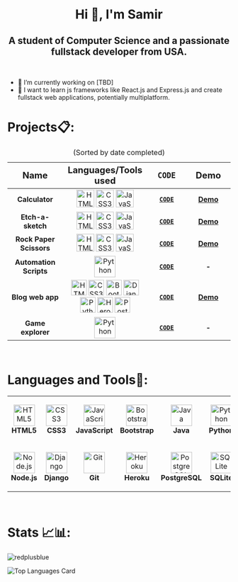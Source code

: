 <h1 align="center">Hi 👋, I'm Samir</h1>
<h2 align="center">A student of Computer Science and a passionate fullstack developer from USA.</h2>
<br>

- 🔭 I’m currently working on [TBD]
- 📖 I want to learn js frameworks like React.js and Express.js and create fullstack web applications, potentially multiplatform.


# Projects:clipboard:: 
<!-- Projects table -->
 <table>
    <caption>(Sorted by date completed)</caption>
    <colgroup>
      <col align="center" style="height: 100px; width: 200px;">
      <col align="center" style="height: 100px; width: 200px;">
      <col align="center" style="height: 100px; width: 200px;">
      <col align="center" style="height: 100px; width: 200px;">
    </colgroup>
    <thead>
      <th style="font-size: 20px;">Name</th>
      <th style="font-size: 20px;">Languages/Tools used</th>
      <th style="font-size: 20px;"><code>CODE</code></th>
      <th style="font-size: 20px;">Demo</th>
    </thead>
    <tbody>
      <tr>
        <td align="center"><b>Calculator</b></td>
        <td align=" center">
          <img title="HTML5" src="https://cdn.jsdelivr.net/gh/devicons/devicon/icons/html5/html5-plain.svg" width="40" height="40"
            alt="HTML5" />
          <img title="CSS3" src="https://cdn.jsdelivr.net/gh/devicons/devicon/icons/css3/css3-plain.svg" width="40" height="40"
            alt="CSS3" />
          <img title="JavaScript" src="https://cdn.jsdelivr.net/gh/devicons/devicon/icons/javascript/javascript-plain.svg" width="40"
            height="40" alt="JavaScript" />
        </td>
        <td align="center"><a href="https://github.com/redplusblue/calculator"><code><b>CODE</b></code></a></td>
        <td align="center"><a href="https://redplusblue.github.io/calculator/"><b>Demo</b></a></td>
      </tr>
      <tr>
        <td align="center"><b>Etch-a-sketch</b></td>
        <td align="center">
          <img title="HTML5" src="https://cdn.jsdelivr.net/gh/devicons/devicon/icons/html5/html5-plain.svg" width="40" height="40"
            alt="HTML5" />
          <img title="CSS3" src="https://cdn.jsdelivr.net/gh/devicons/devicon/icons/css3/css3-plain.svg" width="40" height="40"
            alt="CSS3" />
          <img title="JavaScript" src="https://cdn.jsdelivr.net/gh/devicons/devicon/icons/javascript/javascript-plain.svg" width="40"
            height="40" alt="JavaScript" />
        </td>
        <td align="center"><a href="https://github.com/redplusblue/Etch-A-Sketch"><code><b>CODE</b></code></a></td>
        <td align="center"><a href="https://redplusblue.github.io/Etch-A-Sketch/"><b>Demo</b></a></td>
      </tr>
      <tr>
        <td align="center"><b>Rock Paper Scissors</b></td>
        <td align="center">
          <img title="HTML5" src="https://cdn.jsdelivr.net/gh/devicons/devicon/icons/html5/html5-plain.svg" width="40" height="40"
            alt="HTML5" />
          <img title="CSS3" src="https://cdn.jsdelivr.net/gh/devicons/devicon/icons/css3/css3-plain.svg" width="40" height="40"
            alt="CSS3" />
          <img title="JavaScript" src="https://cdn.jsdelivr.net/gh/devicons/devicon/icons/javascript/javascript-plain.svg" width="40"
            height="40" alt="JavaScript" />
        </td>
        <td align="center"><a href="https://github.com/redplusblue/Rock-Paper-Scissors"><code><b>CODE</b></code></a>
        </td>
        <td align="center"><a href="https://redplusblue.github.io/Rock-Paper-Scissors/"><b>Demo</b></a></td>
      </tr>
      <tr>
        <td align="center"><b>Automation Scripts</b></td>
        <td align="center">
          <img title="Python" src="https://cdn.jsdelivr.net/gh/devicons/devicon/icons/python/python-original.svg" width="48"
            height="48" alt="Python" />
        </td>
        <td align="center"><a
            href="https://github.com/redplusblue/Scripts/tree/main/Python"><code><b>CODE</b></code></a></td>
        <td align="center"><b>-</b></td>
      </tr>
      <tr>
        <td align="center"><b>Blog web app</b></td>
        <td align="center">
          <img title="HTML5" title="HTML5" src="https://cdn.jsdelivr.net/gh/devicons/devicon/icons/html5/html5-plain.svg" width="35" height="35"
            alt="HTML5" />
          <img title="CSS3" src="https://cdn.jsdelivr.net/gh/devicons/devicon/icons/css3/css3-plain.svg" width="35" height="35"
            alt="CSS3" />
          <img title="Bootstrap" src="https://cdn.jsdelivr.net/gh/devicons/devicon/icons/bootstrap/bootstrap-plain.svg" width="35"
            height="35" alt="Bootstrap" />
          <img title="Django" src="https://cdn.jsdelivr.net/gh/devicons/devicon/icons/django/django-plain.svg" width="35" height="35"
            alt="Django" />
          <img title="Python" src="https://cdn.jsdelivr.net/gh/devicons/devicon/icons/python/python-original.svg" width="35"
            height="35" alt="Python" />
          <img title="Heroku" src="https://cdn.jsdelivr.net/gh/devicons/devicon/icons/heroku/heroku-plain.svg" width="35" height="35"
            alt="Heroku" />
          <img title="PostgreSQL" src="https://cdn.jsdelivr.net/gh/devicons/devicon/icons/postgresql/postgresql-original.svg" width="35"
            height="35" alt="PostgreSQL" />
        </td>
        <td align="center"><a href="https://github.com/redplusblue/sk.blog"><code><b>CODE</b></code></a></td>
        <td align="center"><a href="https://sk-blog-0.herokuapp.com/"><b>Demo</b></a></td>
      </tr>
      <tr>
        <td align="center"><b>Game explorer</b></td>
        <td align="center">
          <img title="Python" src="https://cdn.jsdelivr.net/gh/devicons/devicon/icons/python/python-original.svg" width="48"
            height="48" alt="Python" />
        </td>
        <td align="center"><a
            href="https://github.com/redplusblue/py-Game"><code><b>CODE</b></code></a></td>
        <td align="center"><b>-</b></td>
      </tr>
    </tbody>
  </table>
<br>

# Languages and Tools:nut_and_bolt::

<!-- Languages and tools table -->
<table>
  <tr>
    <td align="center" height="108" width="108">
      <img
        title="HTML5"
        src="https://cdn.jsdelivr.net/gh/devicons/devicon/icons/html5/html5-plain.svg"
        width="48"
        height="48"
        alt="HTML5"
      />
      <br /><strong>HTML5</strong>
    </td>
    <td align="center" height="108" width="108">
      <img
        title="CSS3"
        src="https://cdn.jsdelivr.net/gh/devicons/devicon/icons/css3/css3-plain.svg"
        width="48"
        height="48"
        alt="CSS3"
      />
      <br /><strong>CSS3</strong>
    </td>
    <td align="center" height="108" width="108">
      <img
        title="JavaScript"
        src="https://cdn.jsdelivr.net/gh/devicons/devicon/icons/javascript/javascript-plain.svg"
        width="48"
        height="48"
        alt="JavaScript"
      />
      <br /><strong>JavaScript</strong>
    </td>
    <td align="center" height="108" width="108">
      <img 
        title="Bootstrap"
        src="https://cdn.jsdelivr.net/gh/devicons/devicon/icons/bootstrap/bootstrap-plain.svg"   
        width="48"
        height="48"
        alt="Bootstrap"
      />
      <br /><strong>Bootstrap</strong>
    </td>
    <td align="center" height="108" width="108">
      <img
        title="Java"
        src="https://cdn.jsdelivr.net/gh/devicons/devicon/icons/java/java-plain.svg"
        width="48"
        height="48"
        alt="Java"
      />
      <br /><strong>Java</strong>
    </td>
        <td align="center" height="108" width="108">
        <img
          title="Python"
          src="https://cdn.jsdelivr.net/gh/devicons/devicon/icons/python/python-original.svg"
          width="48"
          height="48"
          alt="Python"
        />
        <br /><strong>Python</strong>
      </td>
  </tr>
  <tr>
      <td align="center" height="108" width="108">
      <img
        title="Node.js"
        src="https://cdn.jsdelivr.net/gh/devicons/devicon/icons/nodejs/nodejs-original.svg"
        width="48"
        height="48"
        alt="Node.js"
      />
      <br /><strong>Node.js</strong>
    </td>
    <td align="center" height="108" width="108">
      <img
        title="Django"
        src="https://cdn.jsdelivr.net/gh/devicons/devicon/icons/django/django-plain.svg"
        width="48"
        height="48"
        alt="Django"
      />
      <br /><strong>Django</strong>
    </td>
  <td align="center" height="108" width="108">
      <img
        title="Git/Github"
        src="https://cdn.jsdelivr.net/gh/devicons/devicon/icons/git/git-original.svg"
        width="48"
        height="48"
        alt="Git"
      />
      <br /><strong>Git</strong>
    </td>
    <td align="center" height="108" width="108">
      <img
        title="Heroku"
        src="https://cdn.jsdelivr.net/gh/devicons/devicon/icons/heroku/heroku-plain.svg"
        width="48"
        height="48"
        alt="Heroku"
      />
      <br /><strong>Heroku</strong>
    </td>
    <td align="center" height="108" width="108">
      <img
        title="PostgreSQL"
        src="https://cdn.jsdelivr.net/gh/devicons/devicon/icons/postgresql/postgresql-original.svg"
        width="48"
        height="48"
        alt="PostgreSQL"
      />
      <br /><strong>PostgreSQL</strong>
    </td>
    <td align="center" height="108" width="108">
      <img
        title="SQLite"
        src="https://cdn.jsdelivr.net/gh/devicons/devicon/icons/sqlite/sqlite-original.svg"
        width="48"
        height="48"
        alt="SQLite"
      />
      <br /><strong>SQLite</strong>
    </td>
  </tr>
</table>
<br>

# Stats :chart_with_upwards_trend::bar_chart::

<!-- Stats widgets -->
<img align="center" src="https://github-readme-streak-stats.herokuapp.com/?user=redplusblue&" alt="redplusblue" />

![Top Languages Card](https://github-readme-stats.vercel.app/api/top-langs/?username=redplusblue&langs_count=7&layout=compact)



<!--
Languages/Tools table Inspired by: [Michał Osman](https://github.com/michalosman/michalosman)
-->

